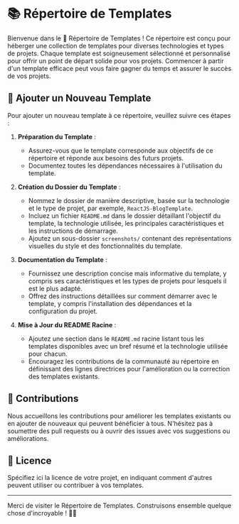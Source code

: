 # 📚 Répertoire de Templates

Bienvenue dans le 🌟 Répertoire de Templates ! Ce répertoire est conçu pour héberger une collection de templates pour diverses technologies et types de projets. Chaque template est soigneusement sélectionné et personnalisé pour offrir un point de départ solide pour vos projets. Commencer à partir d'un template efficace peut vous faire gagner du temps et assurer le succès de vos projets.

## 🚀 Ajouter un Nouveau Template

Pour ajouter un nouveau template à ce répertoire, veuillez suivre ces étapes :

1. **Préparation du Template** :
   - Assurez-vous que le template corresponde aux objectifs de ce répertoire et réponde aux besoins des futurs projets.
   - Documentez toutes les dépendances nécessaires à l'utilisation du template.

2. **Création du Dossier du Template** :
   - Nommez le dossier de manière descriptive, basée sur la technologie et le type de projet, par exemple, `ReactJS-BlogTemplate`.
   - Incluez un fichier `README.md` dans le dossier détaillant l'objectif du template, la technologie utilisée, les principales caractéristiques et les instructions de démarrage.
   - Ajoutez un sous-dossier `screenshots/` contenant des représentations visuelles du style et des fonctionnalités du template.

3. **Documentation du Template** :
   - Fournissez une description concise mais informative du template, y compris ses caractéristiques et les types de projets pour lesquels il est le plus adapté.
   - Offrez des instructions détaillées sur comment démarrer avec le template, y compris l'installation des dépendances et la configuration du projet.

4. **Mise à Jour du README Racine** :
   - Ajoutez une section dans le `README.md` racine listant tous les templates disponibles avec un bref résumé et la technologie utilisée pour chacun.
   - Encouragez les contributions de la communauté au répertoire en définissant des lignes directrices pour l'amélioration ou la correction des templates existants.

## 🤝 Contributions

Nous accueillons les contributions pour améliorer les templates existants ou en ajouter de nouveaux qui peuvent bénéficier à tous. N'hésitez pas à soumettre des pull requests ou à ouvrir des issues avec vos suggestions ou améliorations.

## 📝 Licence

Spécifiez ici la licence de votre projet, en indiquant comment d'autres peuvent utiliser ou contribuer à vos templates.

---

Merci de visiter le Répertoire de Templates. Construisons ensemble quelque chose d'incroyable ! 🚀🎨
